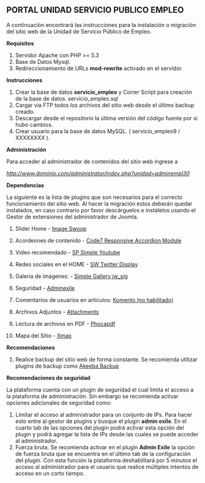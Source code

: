 ## PORTAL UNIDAD SERVICIO PUBLICO EMPLEO ##

A continuación encontrará las instrucciones para la instalación o migración del sitio web de la Unidad de Servicio Público de Empleo.

**Requisitos**

1. Servidor Apache con PHP >= 5.3
2. Base de Datos Mysql.
3. Redireccionamiento de URLs **mod-rewrite** activado en el servidor.

**Instrucciones**

1. Crear la base de datos **servicio_empleo** y  Correr Script para creación de la base de datos. servicio_empleo.sql
2. Cargar via FTP todos los archivos del sitio web desde el último backup creado.  
3. Descargar desde el repositorio la última versión del código fuente por si hubo cambios.
4. Crear usuario para la base de datos MySQL. ( servicio_empleo9 / XXXXXXXX ).

**Administración**

Para acceder al administrador de contenidos del sitio web ingrese a

*http://www.dominio.com/administrator/index.php?unidad=adminempl30*

**Dependencias**

La siguiente es la lista de plugins que son necesarios para el correcto funcionamiento del sitio web. Al hacer la migración estos deberán quedar instalados, en caso contrario por favor descárguelos e instálelos usando el Gestor de extensiones del administrador de Joomla.

1. Slider Home - [Image Swoop](http://extensions.joomla.org/extensions/photos-a-images/slideshow/image-jquery-slideshow/24350)

2. Acordeones de contenido - [Code7 Responsive Accordion Module](http://extensions.joomla.org/extensions/news-display/articles-display/articles-showcase/19692)

3. Video recomendado - [SP Simple Youtube](http://extensions.joomla.org/extensions/social-web/social-media/video-channels/16654)

4. Redes sociales en el HOME - [SW Twitter Display](http://extensions.joomla.org/extensions/social-web/social-display/twitter-display/25649)

5. Galeria de imágenes: - [Simple Gallery jw_sig](http://www.joomlaworks.net/extensions/free/simple-image-gallery)

6. Seguridad - [Adminexile](http://extensions.joomla.org/extensions/access-a-security/site-security/login-protection/15711)

7. Comentarios de usuarios en artículos: [Komento (no habilitado)](http://extensions.joomla.org/extensions/contacts-and-feedback/articles-comments/20527)

8. Archivos Adjuntos - [Attachments](http://extensions.joomla.org/extensions/directory-a-documentation/downloads/3115)

9. Lectura de archivos en PDF - [Phocapdf](http://extensions.joomla.org/extensions/style-a-design/print-a-pdf/7492)

10. Mapa del Sitio - [Xmap](http://extensions.joomla.org/extensions/structure-a-navigation/site-map/3066)


**Recomendaciones**

1. Realice backup del sitio web de forma constante. Se recomienda utilizar plugins de backup como [Akeeba Backup](http://extensions.joomla.org/extensions/access-a-security/site-security/backup/1606)


**Recomendaciones de seguridad**

La plataforma cuenta con un plugin de seguridad el cual limita el acceso a la plataforma de administración. Sin embargo se recomienda activar opciones adicionales de seguridad como:

1. Limitar el acceso al administrador para un conjunto de IPs. Para hacer esto entre al gestor de plugins y busque el plugin **admin exile**. En el cuarto tab de las opciones del plugin podrá activar esta opción del plugin y podrá agregar la lista de IPs desde las cuales se puede acceder al administrador.
2. Fuerza bruta. Se recomienda activar en el plugin **Admin Exile** la opción de fuerza bruta que se encuentra en el último tab de la configuración del plugin. Con esta función la plataforma deshabilitará por 5 minutos el acceso al administrador para el usuario que realice múltiples intentos de acceso en un corto tiempo.